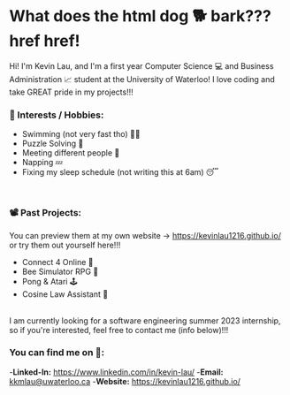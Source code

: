 # What does the html dog 🐕 bark??? href href! #

Hi! I'm Kevin Lau, and I'm a first year Computer Science 💻 and Business Administration 📈 student at the University of Waterloo! I love coding and take GREAT pride in my projects!!!

### 🤪 Interests / Hobbies: ###
- Swimming (not very fast tho) 🏊‍♂️
- Puzzle Solving 🧩
- Meeting different people 👯
- Napping 💤
- Fixing my sleep schedule (not writing this at 6am) 😴

<br>

### 📽️ Past Projects: ###
You can preview them at my own website -> https://kevinlau1216.github.io/ or try them out yourself here!!!
- Connect 4 Online 🎯
- Bee Simulator RPG 🐝
- Pong & Atari 🕹️
- Cosine Law Assistant 🧮
<br>
I am currently looking for a software engineering summer 2023 internship, so if you're interested, feel free to contact me (info below)!!!

### You can find me on 🔎: ###
-**Linked-In:** https://www.linkedin.com/in/kevin-lau/
-**Email:** kkmlau@uwaterloo.ca
-**Website:** https://kevinlau1216.github.io/

<!--
**KevinLau1216/KevinLau1216** is a ✨ _special_ ✨ repository because its `README.md` (this file) appears on your GitHub profile.

Here are some ideas to get you started:

- 🔭 I’m currently working on ...
- 🌱 I’m currently learning ...
- 👯 I’m looking to collaborate on ...
- 🤔 I’m looking for help with ...
- 💬 Ask me about ...
- 📫 How to reach me: ...
- 😄 Pronouns: ...
- ⚡ Fun fact: ...
-->
